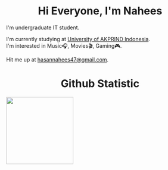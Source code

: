 <h1 align= "center">Hi Everyone, I'm Nahees
</h1>
I'm undergraduate IT student.<br>

I'm currently studying at [University of AKPRIND Indonesia](https://www.akprind.ac.id/).<br>
I'm interested in Music🎧, Movies🎬, Gaming🎮.<br>


Hit me up at hasannahees47@gmail.com.<br>
 <h1 align= "center">Github Statistic
</h1>
<p align="left">
<a href="https://github.com/nacchipedia">
  <img height="180em" src="https://github-readme-stats-eight-theta.vercel.app/api?username=nacchipedia&show_icons=true&theme=algolia&include_all_commits=true&count_private=true"/>
</a>
</p>
